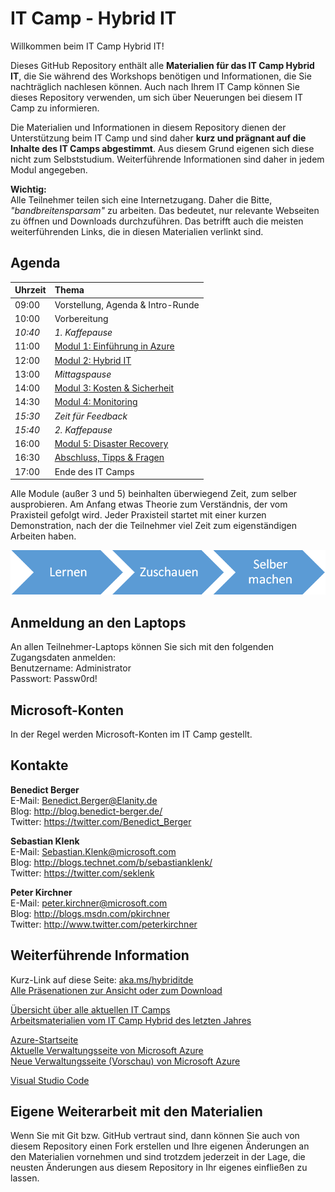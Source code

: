 # IT Camp - Hybrid IT

Willkommen beim IT Camp Hybrid IT!

Dieses GitHub Repository enthält alle **Materialien für das IT Camp Hybrid IT**, die 
Sie während des Workshops benötigen und Informationen, die Sie nachträglich nachlesen können.
Auch nach Ihrem IT Camp können Sie dieses Repository verwenden, um sich über Neuerungen bei 
diesem IT Camp zu informieren.

Die Materialien und Informationen in diesem Repository dienen der Unterstützung beim IT Camp 
und sind daher **kurz und prägnant auf die Inhalte des IT Camps abgestimmt**. Aus diesem Grund 
eigenen sich diese nicht zum Selbststudium. Weiterführende Informationen sind daher in jedem Modul 
angegeben. 

**Wichtig:**  
Alle Teilnehmer teilen sich eine Internetzugang. Daher die Bitte, 
*"bandbreitensparsam"* zu arbeiten. Das bedeutet, nur relevante Webseiten zu öffnen
und Downloads durchzuführen. Das betrifft auch die meisten weiterführenden Links, 
die in diesen Materialien verlinkt sind.

## Agenda

Uhrzeit	| Thema
--------|:---------------------------------
09:00 	| Vorstellung, Agenda & Intro-Runde
10:00	| Vorbereitung
*10:40*	| *1. Kaffepause*
11:00	| [Modul 1: Einführung in Azure](Modul1/)
12:00	| [Modul 2: Hybrid IT](Modul2/)
13:00	| *Mittagspause*
14:00	| [Modul 3: Kosten & Sicherheit](Modul3/)
14:30	| [Modul 4: Monitoring](Modul4/)
*15:30*	| *Zeit für Feedback*
*15:40*	| *2. Kaffepause*
16:00	| [Modul 5: Disaster Recovery](Modul5/)
16:30	| [Abschluss, Tipps & Fragen](Abschluss/)
17:00	| Ende des IT Camps

Alle Module (außer 3 und 5) beinhalten überwiegend Zeit, zum selber ausprobieren. Am Anfang etwas Theorie zum Verständnis, 
der vom Praxisteil gefolgt wird. Jeder Praxisteil startet mit einer kurzen Demonstration, nach der die Teilnehmer viel Zeit 
zum eigenständigen Arbeiten haben.

<img src="images/smart_learn_watch_do.png"/>

## Anmeldung an den Laptops

An allen Teilnehmer-Laptops können Sie sich mit den folgenden Zugangsdaten anmelden:  
Benutzername: Administrator  
Passwort: Passw0rd!

## Microsoft-Konten

In der Regel werden Microsoft-Konten im IT Camp gestellt.

## Kontakte
**Benedict Berger**  
E-Mail: Benedict.Berger@Elanity.de  
Blog: http://blog.benedict-berger.de/   
Twitter: https://twitter.com/Benedict_Berger  

**Sebastian Klenk**  
E-Mail: Sebastian.Klenk@microsoft.com  
Blog: http://blogs.technet.com/b/sebastianklenk/  
Twitter: https://twitter.com/seklenk  

**Peter Kirchner**  
E-Mail: peter.kirchner@microsoft.com  
Blog: http://blogs.msdn.com/pkirchner  
Twitter: http://www.twitter.com/peterkirchner

## Weiterführende Information
Kurz-Link auf diese Seite: [aka.ms/hybriditde](http://aka.ms/hybriditde)  
[Alle Präsenationen zur Ansicht oder zum Download](https://docs.com/peterkirchner/7623/it-camps-hybrid-it-2015)

[Übersicht über alle aktuellen IT Camps](http://aka.ms/itcamps2015)  
[Arbeitsmaterialien vom IT Camp Hybrid des letzten Jahres](http://spickzettel.azurewebsites.net/)

[Azure-Startseite](http://www.azure.com)  
[Aktuelle Verwaltungsseite von Microsoft Azure](http://manage.windowsazure.com)  
[Neue Verwaltungsseite (Vorschau) von Microsoft Azure](http://portal.azure.com)

[Visual Studio Code](https://code.visualstudio.com/)

## Eigene Weiterarbeit mit den Materialien
Wenn Sie mit Git bzw. GitHub vertraut sind, dann können Sie auch von diesem Repository 
einen Fork erstellen und Ihre eigenen Änderungen an den Materialien vornehmen und sind 
trotzdem jederzeit in der Lage, die neusten Änderungen aus diesem Repository in Ihr eigenes 
einfließen zu lassen.  